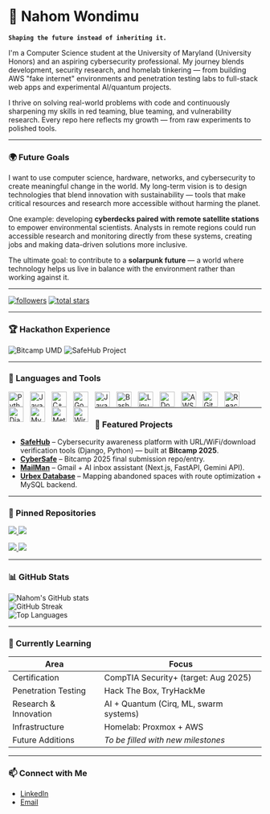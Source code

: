 # 🔭 Nahom Wondimu  

**`Shaping the future instead of inheriting it.`**

I'm a Computer Science student at the University of Maryland (University Honors) and an aspiring cybersecurity professional. My journey blends development, security research, and homelab tinkering — from building AWS "fake internet" environments and penetration testing labs to full-stack web apps and experimental AI/quantum projects.  

I thrive on solving real-world problems with code and continuously sharpening my skills in red teaming, blue teaming, and vulnerability research. Every repo here reflects my growth — from raw experiments to polished tools.  

---

### 🌍 Future Goals  

I want to use computer science, hardware, networks, and cybersecurity to create meaningful change in the world. My long-term vision is to design technologies that blend innovation with sustainability — tools that make critical resources and research more accessible without harming the planet.  

One example: developing **cyberdecks paired with remote satellite stations** to empower environmental scientists. Analysts in remote regions could run accessible research and monitoring directly from these systems, creating jobs and making data-driven solutions more inclusive.  

The ultimate goal: to contribute to a **solarpunk future** — a world where technology helps us live in balance with the environment rather than working against it.  

---

<p align="left">
   <a href="https://github.com/NahomWondimu?tab=followers">
      <img alt="followers" title="Follow me on GitHub" src="https://custom-icon-badges.demolab.com/github/followers/NahomWondimu?color=236ad3&labelColor=1155ba&style=for-the-badge&logo=person-add&label=Follow&logoColor=white"/></a>
   <a href="https://github.com/NahomWondimu?tab=repositories&sort=stargazers">
      <img alt="total stars" title="Total stars on GitHub" src="https://custom-icon-badges.demolab.com/github/stars/NahomWondimu?color=55960c&style=for-the-badge&labelColor=488207&logo=star"/></a>
</p>

---

### 🏆 Hackathon Experience  

<p align="left">
   <img alt="Bitcamp UMD" src="https://img.shields.io/badge/Bitcamp%202025-Hackathon-orange?style=for-the-badge&logo=hackthebox&logoColor=white" />
   <img alt="SafeHub Project" src="https://img.shields.io/badge/SafeHub%20-%20Cybersecurity%20Project-blue?style=for-the-badge&logo=django&logoColor=white" />
</p>

---

### 🧰 Languages and Tools  

<img align="left" alt="Python" width="30px" style="padding-right:10px;" src="https://cdn.jsdelivr.net/gh/devicons/devicon/icons/python/python-original.svg"/>
<img align="left" alt="Java" width="30px" style="padding-right:10px;" src="https://cdn.jsdelivr.net/gh/devicons/devicon/icons/java/java-original.svg"/>
<img align="left" alt="C++" width="30px" style="padding-right:10px;" src="https://cdn.jsdelivr.net/gh/devicons/devicon/icons/cplusplus/cplusplus-original.svg"/>
<img align="left" alt="Go" width="30px" style="padding-right:10px;" src="https://cdn.jsdelivr.net/gh/devicons/devicon/icons/go/go-original.svg"/>
<img align="left" alt="JavaScript" width="30px" style="padding-right:10px;" src="https://cdn.jsdelivr.net/gh/devicons/devicon/icons/javascript/javascript-original.svg"/>
<img align="left" alt="Bash" width="30px" style="padding-right:10px;" src="https://cdn.jsdelivr.net/gh/devicons/devicon/icons/bash/bash-original.svg"/>
<img align="left" alt="Linux" width="30px" style="padding-right:10px;" src="https://cdn.jsdelivr.net/gh/devicons/devicon/icons/linux/linux-original.svg"/>
<img align="left" alt="Docker" width="30px" style="padding-right:10px;" src="https://cdn.jsdelivr.net/gh/devicons/devicon/icons/docker/docker-original.svg"/>
<img align="left" alt="AWS" width="30px" style="padding-right:10px;" src="https://cdn.jsdelivr.net/gh/devicons/devicon/icons/amazonwebservices/amazonwebservices-original.svg"/>
<img align="left" alt="Git" width="30px" style="padding-right:10px;" src="https://cdn.jsdelivr.net/gh/devicons/devicon/icons/git/git-original.svg"/>
<img align="left" alt="React" width="30px" style="padding-right:10px;" src="https://cdn.jsdelivr.net/gh/devicons/devicon/icons/react/react-original.svg"/>
<img align="left" alt="Django" width="30px" style="padding-right:10px;" src="https://cdn.jsdelivr.net/gh/devicons/devicon/icons/django/django-plain.svg"/>
<img align="left" alt="MySQL" width="30px" style="padding-right:10px;" src="https://cdn.jsdelivr.net/gh/devicons/devicon/icons/mysql/mysql-original.svg"/>
<img align="left" alt="Metasploit" width="30px" style="padding-right:10px;" src="https://www.vectorlogo.zone/logos/metasploit/metasploit-icon.svg"/>
<img align="left" alt="Wireshark" width="30px" style="padding-right:10px;" src="https://cdn.jsdelivr.net/gh/devicons/devicon/icons/wireshark/wireshark-original.svg"/>
<br/>

---

### 🚀 Featured Projects  

- [**SafeHub**](https://github.com/NahomWondimu/SafeHub) – Cybersecurity awareness platform with URL/WiFi/download verification tools (Django, Python) — built at **Bitcamp 2025**.
- [**CyberSafe**](https://github.com/NahomWondimu/CyberSafe) – Bitcamp 2025 final submission repo/entry.
- [**MailMan**](https://github.com/NahomWondimu/MailManManager) – Gmail + AI inbox assistant (Next.js, FastAPI, Gemini API).
- [**Urbex Database**](https://github.com/NahomWondimu/UrbexDBApp) – Mapping abandoned spaces with route optimization + MySQL backend.

---

### 📌 Pinned Repositories  

<p align="left">
   <a href="https://github.com/NahomWondimu/SafeHub">
      <img src="https://github-readme-stats.vercel.app/api/pin/?username=NahomWondimu&repo=SafeHub&theme=gruvbox" />
   </a>
   <a href="https://github.com/NahomWondimu/MailManManager">
      <img src="https://github-readme-stats.vercel.app/api/pin/?username=NahomWondimu&repo=MailManManager&theme=gruvbox" />
   </a>
</p>
<p align="left">
   <a href="https://github.com/NahomWondimu/UrbexDBApp">
      <img src="https://github-readme-stats.vercel.app/api/pin/?username=NahomWondimu&repo=UrbexDBApp&theme=gruvbox" />
   </a>
   <a href="https://github.com/NahomWondimu/PacketToCsv">
      <img src="https://github-readme-stats.vercel.app/api/pin/?username=NahomWondimu&repo=PacketToCsv&theme=gruvbox" />
   </a>
</p>


---

### 📊 GitHub Stats  

![Nahom's GitHub stats](https://github-readme-stats.vercel.app/api?username=NahomWondimu&show_icons=true&theme=gruvbox)  
![GitHub Streak](https://streak-stats.demolab.com?user=NahomWondimu&theme=gruvbox&border_radius=4.5)  
![Top Languages](https://github-readme-stats.vercel.app/api/top-langs/?username=NahomWondimu&layout=compact&theme=gruvbox)  

---

### 🌱 Currently Learning  

| Area                  | Focus                                    |
|------------------------|------------------------------------------|
| Certification          | CompTIA Security+ (target: Aug 2025)    |
| Penetration Testing    | Hack The Box, TryHackMe                 |
| Research & Innovation  | AI + Quantum (Cirq, ML, swarm systems)  |
| Infrastructure         | Homelab: Proxmox + AWS                  |
| Future Additions       | *To be filled with new milestones*       |

---

### 📫 Connect with Me  
- [LinkedIn](https://www.linkedin.com/in/nahomwondimu/)  
- [Email](imwondimu@gmail.com)  
